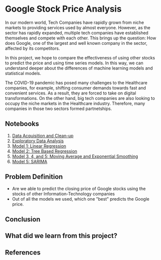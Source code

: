 # Google Stock Price Analysis

In our modern world, Tech Companies have rapidly grown from niche markets to providing services used by almost everyone. However, as the sector has rapidly expanded, multiple tech companies have established themselves and compete with each other. This brings up the question: How does Google, one of the largest and well known company in the sector, affected by its competitors.

In this project, we hope to compare the effectiveness of using other stocks to predict the price and using time series models. In this way, we can understand deeper about the differences of machine learning models and statistical models. 


The COVID-19 pandemic has posed many challenges to the Healthcare companies, for example, shifting consumer demands towards fast and convenient services. As a result, they are forced to take on digital transformations. On the other hand, big tech companies are also looking to occupy the niche markets in the Healthcare industry. Therefore, many companies in those two sectors formed partnetships. 

## Notebooks
1. [Data Acquisition and Clean-up](https://github.com/Hither1/sc5010/blob/main/data.ipynb)
2. [Exploratory Data Analysis](https://github.com/Hither1/sc5010/blob/main/EDA.ipynb)
3. [Model 1: Linear Regression](https://github.com/Hither1/sc5010/blob/main/Model1.ipynb)
4. [Model 2: Tree Based Regression](https://github.com/Hither1/sc5010/blob/main/Model2.ipynb)
5. [Model 3, 4, and 5: Moving Average and Exponential Smoothing](https://github.com/Hither1/sc5010/blob/main/Model345.ipynb)
6. [Model 5: SARIMA](https://github.com/Hither1/sc5010/blob/main/Model6.ipynb)

## Problem Definition
- Are we able to predict the closing price of Google stocks using the stocks of other Information-Technology companies
- Out of all the models we used, which one "best" predicts the Google price.
## Conclusion

## What did we learn from this project?

## References
